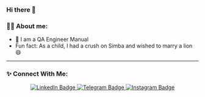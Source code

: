 ### Hi there 👋

### :man_technologist: About me:
+ :construction_worker: I am a QA Engineer Manual
+ Fun fact: As a child, I had a crush on Simba and wished to marry a lion 😄



---
<!-- Соціальні мережі --> 
 ### **✨ Connect With Me:** 


<div id="header" align="center">

</div>
<div id="badges" align="center">
  <a href="https://www.linkedin.com/in/karyna-kerest-593715253/">
  <img src="https://img.shields.io/badge/LinkedIn-blue?logo=linkedin&logoColor=white&style=for-the-badge" alt="LinkedIn Badge"/>
  </a> 
  
  <a href="https://t.me/KeriKerest">
  <img src="https://img.shields.io/badge/Telegram-blue?logo=telegram&logoColor=white&style=for-the-badge" alt="Telegram Badge"/>
  </a>  
  
  <a href="https://instagram.com/kerestkarina?igshid=YmMyMTA2M2Y=/">
  <img src="https://img.shields.io/badge/instagram-pink?logo=instagram&logoColor=yellow&style=for-the-badge" alt="Instagram Badge"/>
  </a> 
</div> 
